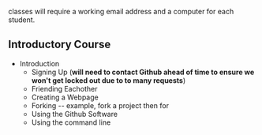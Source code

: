 


classes will require a working email address and a computer for each student.

## Introductory Course
* Introduction
  * Signing Up (**will need to contact Github ahead of time to ensure we won't get locked out due to to many requests**)
  * Friending Eachother
  * Creating a Webpage
  * Forking -- example, fork a project then for
  * Using the Github Software
  * Using the command line
  
